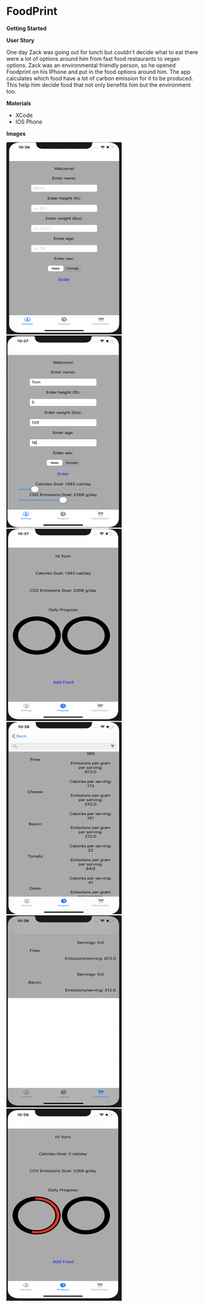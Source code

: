 # FoodPrint

**Getting Started**

**User Story**

One day Zack was going out for lunch but couldn't decide what to eat there were a lot of options around him from fast food restaurants to vegan options. 
Zack was an environmental friendly person, so he opened Foodprint on his IPhone and put in the food options around him. 
The app calculates which food have a lot of carbon emission for it to be produced. This help him decide food that not only benefits him but the environment too.

**Materials**
* XCode
* IOS Phone

**Images**

<img src= "foodprint-hackathon-app/Images/Screen Shot 2020-10-19 at 10.36.59 PM.png" width = "300" height = "500">
<img src= "foodprint-hackathon-app/Images/Screen Shot 2020-10-19 at 10.37.34 PM.png" width = "300" height = "500">
<img src= "foodprint-hackathon-app/Images/Screen Shot 2020-10-19 at 10.37.44 PM.png" width = "300" height = "500">
<img src= "foodprint-hackathon-app/Images/Screen Shot 2020-10-19 at 10.38.05 PM.png" width = "300" height = "500">
<img src= "foodprint-hackathon-app/Images/Screen Shot 2020-10-19 at 10.38.12 PM.png" width = "300" height = "500">
<img src= "foodprint-hackathon-app/Images/Screen Shot 2020-10-19 at 10.38.53 PM.png" width = "300" height = "500">
